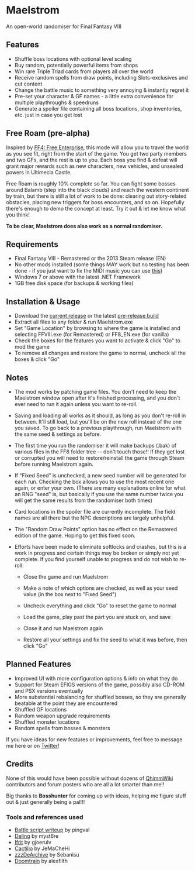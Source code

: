 # Maelstrom

An open-world randomiser for Final Fantasy VIII

## Features

* Shuffle boss locations with optional level scaling
* Buy random, potentially powerful items from shops
* Win rare Triple Triad cards from players all over the world
* Receive random spells from draw points, including Slots-exclusives and cut content
* Change the battle music to something very annoying & instantly regret it
* Pre-set your character & GF names - a little extra convenience for multiple playthroughs & speedruns
* Generate a spoiler file containing all boss locations, shop inventories, etc. just in case you get lost

## Free Roam (pre-alpha)

Inspired by [FF4: Free Enterprise](https://ff4fe.com), this mode will allow you to travel the world as you see fit, right from the start of the game. You get two party members and two GFs, and the rest is up to you. Each boss you find & defeat will grant major rewards such as new characters, new vehicles, and unsealed powers in Ultimecia Castle.

Free Roam is roughly 10% complete so far. You can fight some bosses around Balamb (step into the black clouds) and reach the western continent by train, but there is still a lot of work to be done: clearing out story-related obstacles, placing new triggers for boss encounters, and so on. Hopefully there's enough to demo the concept at least. Try it out & let me know what you think!

**To be clear, Maelstrom does also work as a normal randomiser.**

## Requirements

* Final Fantasy VIII - Remastered or the 2013 Steam release (EN)
* No other mods installed (some things MAY work but no testing has been done - if you just want to fix the MIDI music you can use [this](https://steamcommunity.com/app/39150/discussions/0/35221031741516824/))
* Windows 7 or above with the latest .NET Framework
* 1GB free disk space (for backups & working files)

## Installation & Usage

* Download the [current release](https://github.com/sleepeybunney/maelstrom/releases) or the latest [pre-release build](https://github.com/sleepeybunney/maelstrom/actions)
* Extract all files to any folder & run Maelstrom.exe
* Set "Game Location" by browsing to where the game is installed and selecting FFVIII.exe (for Remastered) or FF8_EN.exe (for vanilla)
* Check the boxes for the features you want to activate & click "Go" to mod the game
* To remove all changes and restore the game to normal, uncheck all the boxes & click "Go"

## Notes

* The mod works by patching game files. You don't need to keep the Maelstrom window open after it's finished processing, and you don't ever need to run it again unless you want to re-roll.

* Saving and loading all works as it should, as long as you don't re-roll in between. It'll still load, but you'll be on the new roll instead of the one you saved. To go back to a previous playthrough, run Maelstrom with the same seed & settings as before.

* The first time you run the randomiser it will make backups (.bak) of various files in the FF8 folder tree -- don't touch those!! If they get lost or corrupted you will need to restore/reinstall the game through Steam before running Maelstrom again.

* If "Fixed Seed" is unchecked, a new seed number will be generated for each run. Checking the box allows you to use the most recent one again, or enter your own. (There are many explanations online for what an RNG "seed" is, but basically if you use the same number twice you will get the same results from the randomiser both times)

* Card locations in the spoiler file are currently incomplete. The field names are all there but the NPC descriptions are largely unhelpful.

* The "Random Draw Points" option has no effect on the Remastered edition of the game. Hoping to get this fixed soon.

* Efforts have been made to eliminate softlocks and crashes, but this is a work in progress and certain things may be broken or simply not yet complete. If you find yourself unable to progress and do not wish to re-roll:
  
  * Close the game and run Maelstrom

  * Make a note of which options are checked, as well as your seed value (in the box next to "Fixed Seed")

  * Uncheck everything and click "Go" to reset the game to normal

  * Load the game, play past the part you are stuck on, and save

  * Close it and run Maelstrom again

  * Restore all your settings and fix the seed to what it was before, then click "Go"

## Planned Features

* Improved UI with more configuration options & info on what they do
* Support for Steam EFIGS versions of the game, possibly also CD-ROM and PSX versions eventually
* More substantial rebalancing for shuffled bosses, so they are generally beatable at the point they are encountered
* Shuffled GF locations
* Random weapon upgrade requirements
* Shuffled monster locations
* Random spells from bosses & monsters

If you have ideas for new features or improvements, feel free to message me here or on [Twitter](https://twitter.com/sleepeybunney)!

## Credits

None of this would have been possible without dozens of [QhimmWiki](https://wiki.ffrtt.ru/index.php/FF8) contributors and forum posters who are all a lot smarter than me!!

Big thanks to **Bosshunter** for coming up with ideas, helping me figure stuff out & just generally being a pal!!!

### Tools and references used

* [Battle script writeup](http://pingval.g1.xrea.com/psff8/research/index_en.html#enemy-ai) by pingval
* [Deling](https://github.com/myst6re/deling) by myst6re
* [Ifrit](https://sourceforge.net/projects/ifrit/) by gjoerulv
* [Cactilio](http://forums.qhimm.com/index.php?topic=16275.0) by JeMaCheHi
* [zzzDeArchive](https://github.com/Sebanisu/zzzDeArchive) by Sebanisu
* [Doomtrain](https://github.com/alexfilth/doomtrain) by alexfilth
